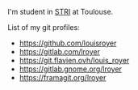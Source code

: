 <!--
**louisroyer/louisroyer** is a ✨ _special_ ✨ repository because its `README.md` (this file) appears on your GitHub profile.

Here are some ideas to get you started:

- 🔭 I’m currently working on ...
- 🌱 I’m currently learning ...
- 👯 I’m looking to collaborate on ...
- 🤔 I’m looking for help with ...
- 💬 Ask me about ...
- 📫 How to reach me: ...
- 😄 Pronouns: ...
- ⚡ Fun fact: ...
-->
I'm student in [STRI](https://stri.net) at Toulouse.

List of my git profiles:
- https://github.com/louisroyer
- https://gitlab.com/lroyer
- https://git.flavien.ovh/louis_royer
- https://gitlab.gnome.org/lroyer
- https://framagit.org/lroyer
